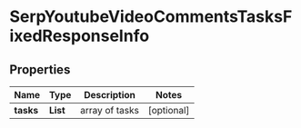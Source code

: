 # SerpYoutubeVideoCommentsTasksFixedResponseInfo


## Properties

| Name | Type | Description | Notes |
|------------ | ------------- | ------------- | -------------|
**tasks** | **List<SerpYoutubeVideoCommentsTasksFixedTaskInfo>** | array of tasks |[optional]|